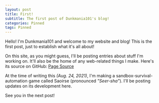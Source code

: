 ```yaml
---
layout: post
title: First!
subtitle: The first post of Dunkmania101's blog!
categories: Pinned
tags: Pinned
---
```


Hello! I'm Dunkmania101 and welcome to my website and blog!
This is the first post, just to establish what it's all about!


On this site, as you might guess, I'll be posting entries about stuff I'm working on.
It'll also be the home of any web-related things I make.
Here's its source on GitHub: [Page Source](https://github.com/Dunkmania101/Dunkmania101.github.io)


At the time of writing this _(Aug. 24, 2021)_, I'm making a sandbox-survival-automation game called Saoirse (pronounced *"Seer-sha"*).
I'll be posting updates on its development here.


See you in the next post!
